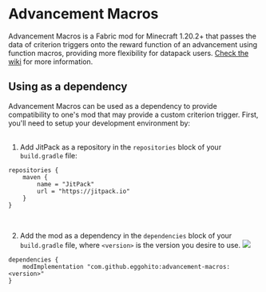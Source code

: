 #  Advancement Macros

Advancement Macros is a Fabric mod for Minecraft 1.20.2+ that passes the data of criterion triggers onto the reward function of an advancement using function macros, providing more flexibility for datapack users. [Check the wiki](https://github.com/eggohito/advancement-macros/wiki) for more information.
<br>


##  Using as a dependency

Advancement Macros can be used as a dependency to provide compatibility to one's mod that may provide a custom criterion trigger. First, you'll need to setup your development environment by:
<br>
<br>

1. Add JitPack as a repository in the `repositories` block of your `build.gradle` file:
```groove
repositories {
    maven {
        name = "JitPack"
        url = "https://jitpack.io"
    }
}
```
<br>

2. Add the mod as a dependency in the `dependencies` block of your `build.gradle` file, where `<version>` is the version you desire to use.
[![](https://jitpack.io/v/eggohito/advancement-macros.svg)](https://jitpack.io/#eggohito/advancement-macros)
```groove
dependencies {
    modImplementation "com.github.eggohito:advancement-macros:<version>"
}
```
